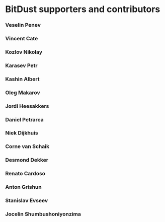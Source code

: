 # BitDust supporters and contributors


### Veselin Penev


### Vincent Cate


### Kozlov Nikolay


### Karasev Petr


### Kashin Albert


### Oleg Makarov


### Jordi Heesakkers


### Daniel Petrarca


### Niek Dijkhuis


### Corne van Schaik


### Desmond Dekker


### Renato Cardoso


### Anton Grishun


### Stanislav Evseev


### Jocelin Shumbushoniyonzima

